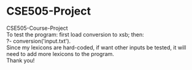 # CSE505-Project
CSE505-Course-Project <br/>
To test the program: first load conversion to xsb; then: <br/>
?- conversion('input.txt'). <br/>
Since my lexicons are hard-coded, if want other inputs be tested, it will need to add more lexicons to the program. <br/>
Thank you!
